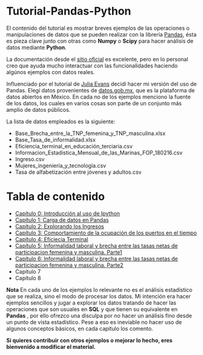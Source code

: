 # Tutorial-Pandas-Python
  
El contenido del tutorial es mostrar breves ejemplos de las operaciones o manipulaciones de datos que se pueden realizar con la librería [Pandas](http://pandas.pydata.org/), ésta es pieza clave junto con otras como **Numpy** o **Scipy** para hacer análisis de datos mediante **Python**.
  
La documentación desde el [sitio oficial](http://pandas.pydata.org/pandas-docs/stable/) es excelente, pero en lo personal creo que ayuda mucho interactuar con las funcionalidades haciendo algúnos ejemplos con datos reales. 
  
Influenciado por el tutorial de [Julia Evans](https://github.com/jvns/pandas-cookbook) decidí hacer mi versión del uso de Pandas. Elegí datos provenientes de [datos.gob.mx](http://datos.gob.mx/), que es la plataforma de datos abiertos en México. En cada no de los ejemplos menciono la fuente de los datos, los cuales en varios cosas son parte de un conjunto más amplio de datos públicos.
  
La lista de datos empleados es la siguiente:

  *  Base_Brecha_entre_la_TNP_femenina_y_TNP_masculina.xlsx
  *  Base_Tasa_de_informalidad.xlsx
  *  Eficiencia_terminal_en_educación_terciaria.csv
  *  Informacion_Estadistica_Mensual_de_las_Marinas_FOP_180216.csv
  *  Ingreso.csv
  *  Mujeres_ingeniería_y_tecnología.csv
  *  Tasa de alfabetización entre jóvenes y adultos.csv

Tabla de contenido
==================
 * [Capítulo 0: Introducción al uso de Ipython](http://nbviewer.jupyter.org/github/dlegor/Tutorial-Pandas-Python/blob/master/Code/Cap%C3%ADtulo_0-Recorrido_por_Ipython.ipynb)
 * [Capítulo 1: Carga de datos en Pandas](http://nbviewer.jupyter.org/github/dlegor/Tutorial-Pandas-Python/blob/master/Code/Cap%C3%ADtulo_1-Carga_Pandas.ipynb)
 * [Capítulo 2: Explorando los Ingresos](http://nbviewer.jupyter.org/github/dlegor/Tutorial-Pandas-Python/blob/master/Code/Capitulo_2-Exploraci%C3%B3n.ipynb)
 * [Capítulo 3: Comportamiento de la ocupación de los puertos en el tiempo](http://nbviewer.jupyter.org/github/dlegor/Tutorial-Pandas-Python/blob/master/Code/Cap%C3%ADtulo_3-Comportamiento%20de%20los%20puertos.ipynb)
 * [Capítulo 4: Eficiecia Terminal](http://nbviewer.jupyter.org/github/dlegor/Tutorial-Pandas-Python/blob/master/Code/Cap%C3%ADtulo_4-Eficiancia_Terminal.ipynb)
 * [Capítulo 5: Informalidad laboral y brecha entre las tasas netas de participacion femenina y masculina. Parte1](http://nbviewer.jupyter.org/github/dlegor/Tutorial-Pandas-Python/blob/master/Code/Capitulo_5.-Informalidad%20laboral%20y%20brecha%20entre%20las%20tasas%20netas%20de%20participacion%20femenina%20y%20masculina.%20Parte1.ipynb)
 * [Capítulo 6: Informalidad laboral y brecha entre las tasas netas de participacion femenina y masculina. Parte2](http://nbviewer.jupyter.org/github/dlegor/Tutorial-Pandas-Python/blob/master/Code/Captulo_6.-Informalidad%20laboral%20y%20brecha%20entre%20las%20tasas%20netas%20de%20participacion%20femenina%20y%20masculina.%20Parte2.ipynb)
 * Capítulo 7
 * Capítulo 8
 
**Nota** En cada uno de los ejemplos lo relevante no es el análisis estadístico que se realiza, sino el modo de procesar los datos. Mi intención era hacer ejemplos sencillos y jugar a explorar los datos tratando de hacer las operaciones que son usuales en **SQL** y que tienen su equivalente en **Pandas** , por ello ofrezco una disculpa por no hacer un análisis fino desde un punto de vista estadístico. Pese a eso es ineviable no hacer uso de algunos conceptos básicos, en cada capítulo los comento.

**Si quieres contribuir con otros ejemplos o mejorar lo hecho, eres bienvenido a modificar el material.**


  
  
  
  
  
